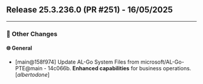 ## Release 25.3.236.0 (PR #251) - 16/05/2025
---
### 🔧 Other Changes

#### 🌐 General
  * [main@158f974] Update AL-Go System Files from microsoft/AL-Go-PTE@main - 14c066b. **Enhanced capabilities** for business operations. [*albertodone*]

